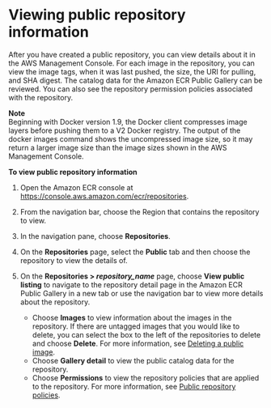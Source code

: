 # Viewing public repository information<a name="public-repository-info"></a>

After you have created a public repository, you can view details about it in the AWS Management Console\. For each image in the repository, you can view the image tags, when it was last pushed, the size, the URI for pulling, and SHA digest\. The catalog data for the Amazon ECR Public Gallery can be reviewed\. You can also see the repository permission policies associated with the repository\.

**Note**  
Beginning with Docker version 1\.9, the Docker client compresses image layers before pushing them to a V2 Docker registry\. The output of the docker images command shows the uncompressed image size, so it may return a larger image size than the image sizes shown in the AWS Management Console\.

**To view public repository information**

1. Open the Amazon ECR console at [https://console\.aws\.amazon\.com/ecr/repositories](https://console.aws.amazon.com/ecr/repositories)\.

1. From the navigation bar, choose the Region that contains the repository to view\.

1. In the navigation pane, choose **Repositories**\.

1. On the **Repositories** page, select the **Public** tab and then choose the repository to view the details of\.

1. On the **Repositories > *repository\_name*** page, choose **View public listing** to navigate to the repository detail page in the Amazon ECR Public Gallery in a new tab or use the navigation bar to view more details about the repository\.
   + Choose **Images** to view information about the images in the repository\. If there are untagged images that you would like to delete, you can select the box to the left of the repositories to delete and choose **Delete**\. For more information, see [Deleting a public image](public-image-delete.md)\.
   + Choose **Gallery detail** to view the public catalog data for the repository\. 
   + Choose **Permissions** to view the repository policies that are applied to the repository\. For more information, see [Public repository policies](public-repository-policies.md)\.